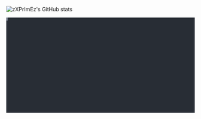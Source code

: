 ![zXPrImEz's GitHub stats](https://github-readme-stats.vercel.app/api?username=zxprimez&show_icons=true&theme=radical)

![social-media#terminal](https://raw.githubusercontent.com/zXPrImEz/zXPrImEz/main/zxprimez.svg)
